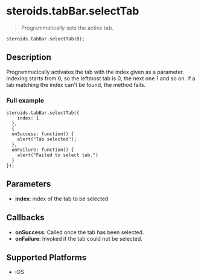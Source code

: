 steroids.tabBar.selectTab
=================

  > Programmatically sets the active tab.

    steroids.tabBar.selectTab(0);

Description
-----------

Programmatically activates the tab with the index given as a parameter. Indexing starts from 0, so the leftmost tab is 0, the next one 1 and so on. If a tab matching the index can't be found, the method fails.

### Full example

    steroids.tabBar.selectTab({
        index: 1
      },
      {
      onSuccess: function() {
        alert("Tab selected");
      },
      onFailure: function() {
        alert("Failed to select tab.")
      }
    });


Parameters
----------
- __index__: index of the tab to be selected

Callbacks
---------
- __onSuccess__: Called once the tab has been selected.
- __onFailure__: Invoked if the tab could not be selected.

Supported Platforms
-------------------

- iOS
